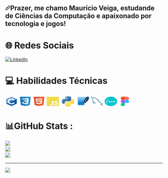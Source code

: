 <h2 dir="auto"><a id="eu" class="anchor" aria-hidden="true" href="#oiii-eu-sou-a-rafaella-ballerini-criadora-de-conteúdo-de-programação-e-tecnologia"><svg class="octicon octicon-link" viewBox="0 0 16 16" version="1.1" width="16" height="16" aria-hidden="true"><path fill-rule="evenodd" d="M7.775 3.275a.75.75 0 001.06 1.06l1.25-1.25a2 2 0 112.83 2.83l-2.5 2.5a2 2 0 01-2.83 0 .75.75 0 00-1.06 1.06 3.5 3.5 0 004.95 0l2.5-2.5a3.5 3.5 0 00-4.95-4.95l-1.25 1.25zm-4.69 9.64a2 2 0 010-2.83l2.5-2.5a2 2 0 012.83 0 .75.75 0 001.06-1.06 3.5 3.5 0 00-4.95 0l-2.5 2.5a3.5 3.5 0 004.95 4.95l1.25-1.25a.75.75 0 00-1.06-1.06l-1.25 1.25a2 2 0 01-2.83 0z"></path></svg></a>Prazer, me chamo Maurício Veiga, estudande de Ciências da Computação e apaixonado por tecnologia e jogos!</h2>

# 🌐 Redes Sociais
<a href="https://www.instagram.com/_mauricioveiga"><i class="fa fa-instagram"></i></a> [![LinkedIn](https://img.shields.io/badge/LinkedIn-%230077B5.svg?logo=linkedin&logoColor=white)](https://www.linkedin.com/in/mauríciov) 

# 💻 Habilidades Técnicas
 <img align="center" alt="Mau-C" height="30" width="40" src="https://raw.githubusercontent.com/devicons/devicon/master/icons/c/c-original.svg">  <img align="center" alt="Mau-CSS" height="30" width="40" src="https://raw.githubusercontent.com/devicons/devicon/master/icons/css3/css3-original.svg">  <img align="center" alt="Mau-HTML" height="30" width="40" src="https://raw.githubusercontent.com/devicons/devicon/master/icons/html5/html5-original.svg"> <img align="center" alt="Mau-Js" height="30" width="40" src="https://raw.githubusercontent.com/devicons/devicon/master/icons/javascript/javascript-plain.svg"> <img align="center" alt="Mau-Python" height="40" width="50" src="https://raw.githubusercontent.com/devicons/devicon/master/icons/python/python-original.svg">  <img align="center" alt="Mau-Sqlite" height="30" width="40" src="https://raw.githubusercontent.com/devicons/devicon/master/icons/sqlite/sqlite-original.svg">  <img align="center" alt="Mau-MySQL" height="30" width="40" src="https://raw.githubusercontent.com/devicons/devicon/master/icons/mysql/mysql-original.svg">  <img align="center" alt="Mau-Canva" height="30" width="40" src="https://raw.githubusercontent.com/devicons/devicon/master/icons/canva/canva-original.svg"> 	 <img align="center" alt="Mau-Figma" height="30" width="40" src="https://raw.githubusercontent.com/devicons/devicon/master/icons/figma/figma-original.svg">

# 📊GitHub Stats :
![](https://github-readme-stats.vercel.app/api?username=MauricioVeiga&theme=radical&hide_border=true&include_all_commits=false&count_private=false)<br/>
![](https://github-readme-streak-stats.herokuapp.com/?user=MauricioVeiga&theme=radical&hide_border=true)<br/>
![](https://github-readme-stats.vercel.app/api/top-langs/?username=MauricioVeiga&theme=radical&hide_border=true&include_all_commits=false&count_private=false&layout=compact)

---
[![](https://visitcount.itsvg.in/api?id=MauricioVeiga&icon=0&color=4)](https://visitcount.itsvg.in)
